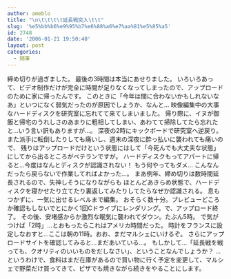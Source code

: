 ```yaml
---
author: ameblo
title: "\n\t\t\t\t延長戦突入\t\t"
slug: '%e5%bb%b6%e9%95%b7%e6%88%a6%e7%aa%81%e5%85%a5'
id: 2748
date: '2006-01-21 19:50:40'
layout: post
categories:
  - 随筆
---
```


締め切りが過ぎました。 最後の3時間は本当にあせりました。 いろいろあって、ビデオ制作だけが完全に時間が足りなくなってしまったので、アップロードのために家に帰ったんです。 このときに「今年は間に合わないかもしれないなあ」といつになく弱気だったのが原因でしょうか、なんと… 映像編集中の大事なハードディスクを研究室に忘れてて来てしまいました。 帰り際に、イヌが御飯と帰宅のうれしさのあまりに粗相してしまい、あわてて掃除してたら忘れたと…いう言い訳もありますが…。 深夜の2時にキックボードで研究室へ逆戻り。 また派手に転倒したりしても痛いし、週末の深夜に酔っ払いに襲われても痛いので、 残りはアップロードだけという状態にはして「今死んでも大丈夫な状態」にしてから出るところがベテランですが。 ハードディスクもってアパートに帰ると…今度はなんとディスクが認識されない！ もう何やってもダメ… こんなんだったら戻らないで作業してればよかった…。 まあ例年、締め切りは数時間延長されるので、失神しそうになりながらも ほとんどあきらめ状態で、ハードディスクを寝かせたり立てたり裏返してみたりしてたらなぜか認識される。 息もつかずに、一気に出せるレベルまで編集。 おそらく数十分。プレビューどころか確認もしないでとにかく1回Cドライブにレンダリング。で、アップロード終了。 その後、安堵感からか激烈な眠気に襲われてダウン。たぶん5時。 で気がつけば「2時」…とおもったらこれはアメリカ時間だった。 時計をフランスに設定しなおすと…ここは朝の11時。おお、まだマルシェにいけるぞ。 さらにアップロードサイトを確認してみると…まだあいている…。 もしかして…「延長戦を戦っても、クオリティのいいものをだしなさい」、ということなんでしょうか？ …というわけで、食料はまだ在庫があるので買い物に行く予定を変更して、マルシェで野菜だけ買ってきて、ピザでも焼きながら続きをやることにします。